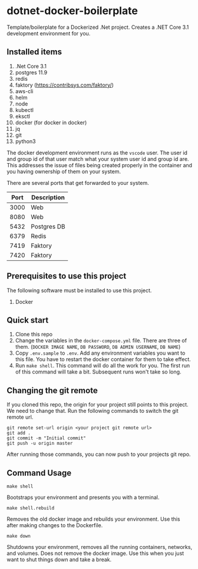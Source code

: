 # dotnet-docker-boilerplate
Template/boilerplate for a Dockerized .Net project.  Creates a .NET Core 3.1 development environment for you.

## Installed items

1. .Net Core 3.1
1. postgres 11.9
1. redis
1. faktory (https://contribsys.com/faktory/)
1. aws-cli
1. helm
1. node
1. kubectl
1. eksctl
1. docker (for docker in docker)
1. jq
1. git
1. python3

The docker development environment runs as the `vscode` user.  The user id and group id of that user match what your system user id and group id are.  This addresses the issue of files being created properly in the container and you having ownership of them on your system.

There are several ports that get forwarded to your system.

| Port | Description |
|---   | --- |
|3000  | Web |
|8080  | Web |
|5432  | Postgres DB |
|6379  | Redis |
|7419  | Faktory |
|7420  | Faktory |


## Prerequisites to use this project

The following software must be installed to use this project.

1. Docker

## Quick start

1. Clone this repo
1. Change the variables in the `docker-compose.yml` file.  There are three of them.  (`DOCKER IMAGE NAME`, `DB PASSWORD`, `DB ADMIN USERNAME`, `DB NAME`)
1. Copy `.env.sample` to `.env`.  Add any environment variables you want to this file.  You have to restart the docker container for them to take effect.
1. Run `make shell`.  This command will do all the work for you.  The first run of this command will take a bit.  Subsequent runs won't take so long.

## Changing the git remote

If you cloned this repo, the origin for your project still points to this project.  We need to change that.  Run the following commands to switch the git remote url.

```
git remote set-url origin <your project git remote url>
git add .
git commit -m "Initial commit"
git push -u origin master
```

After running those commands, you can now push to your projects git repo.

## Command Usage

`make shell`

Bootstraps your environment and presents you with a terminal.

`make shell.rebuild`

Removes the old docker image and rebuilds your environment.  Use this after making changes to the Dockerfile.

`make down`

Shutdowns your environment, removes all the running containers, networks, and volumes.  Does not remove the docker image.  Use this when you just want to shut things down and take a break.
